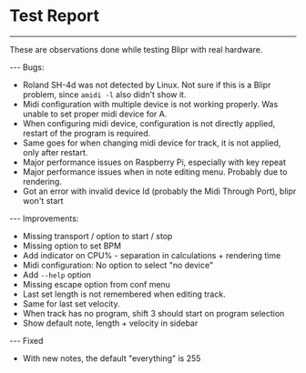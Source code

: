 # Test Report

---

These are observations done while testing Blipr with real hardware.

--- Bugs:

- Roland SH-4d was not detected by Linux. Not sure if this is a Blipr problem, since `amidi -l` also didn't show it.
- Midi configuration with multiple device is not working properly. Was unable to set proper midi device for A.
- When configuring midi device, configuration is not directly applied, restart of the program is required.
- Same goes for when changing midi device for track, it is not applied, only after restart.
- Major performance issues on Raspberry Pi, especially with key repeat
- Major performance issues when in note editing menu. Probably due to rendering.
- Got an error with invalid device Id (probably the Midi Through Port), blipr won't start

--- Improvements:

- Missing transport / option to start / stop
- Missing option to set BPM
- Add indicator on CPU% - separation in calculations + rendering time
- Midi configuration: No option to select "no device"
- Add `--help` option
- Missing escape option from conf menu
- Last set length is not remembered when editing track.
- Same for last set velocity.
- When track has no program, shift 3 should start on program selection
- Show default note, length + velocity in sidebar

--- Fixed

- With new notes, the default "everything" is 255
